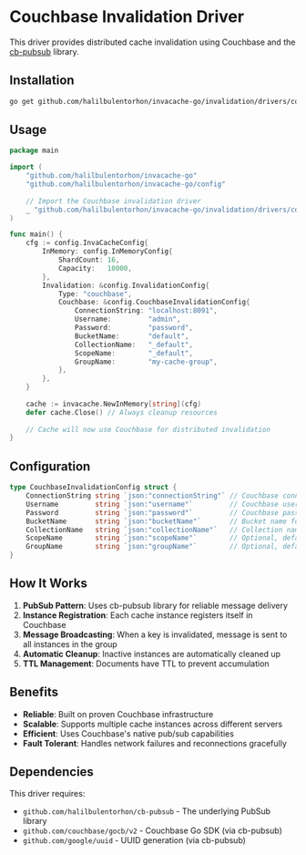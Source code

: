 # Couchbase Invalidation Driver

This driver provides distributed cache invalidation using Couchbase and the [cb-pubsub](https://github.com/halilbulentorhon/cb-pubsub) library.

## Installation

```bash
go get github.com/halilbulentorhon/invacache-go/invalidation/drivers/couchbase
```

## Usage

```go
package main

import (
    "github.com/halilbulentorhon/invacache-go"
    "github.com/halilbulentorhon/invacache-go/config"
    
    // Import the Couchbase invalidation driver
    _ "github.com/halilbulentorhon/invacache-go/invalidation/drivers/couchbase"
)

func main() {
    cfg := config.InvaCacheConfig{
        InMemory: config.InMemoryConfig{
            ShardCount: 16,
            Capacity:   10000,
        },
        Invalidation: &config.InvalidationConfig{
            Type: "couchbase",
            Couchbase: &config.CouchbaseInvalidationConfig{
                ConnectionString: "localhost:8091",
                Username:         "admin",
                Password:         "password",
                BucketName:       "default",
                CollectionName:   "_default",
                ScopeName:        "_default",
                GroupName:        "my-cache-group",
            },
        },
    }
    
    cache := invacache.NewInMemory[string](cfg)
    defer cache.Close() // Always cleanup resources
    
    // Cache will now use Couchbase for distributed invalidation
}
```

## Configuration

```go
type CouchbaseInvalidationConfig struct {
    ConnectionString string `json:"connectionString"` // Couchbase connection string (e.g., "localhost:8091")
    Username         string `json:"username"`         // Couchbase username
    Password         string `json:"password"`         // Couchbase password
    BucketName       string `json:"bucketName"`       // Bucket name for invalidation messages
    CollectionName   string `json:"collectionName"`   // Collection name for invalidation messages
    ScopeName        string `json:"scopeName"`        // Optional, defaults to "_default"
    GroupName        string `json:"groupName"`        // Optional, defaults to "invacache"
}
```

## How It Works

1. **PubSub Pattern**: Uses cb-pubsub library for reliable message delivery
2. **Instance Registration**: Each cache instance registers itself in Couchbase
3. **Message Broadcasting**: When a key is invalidated, message is sent to all instances in the group
4. **Automatic Cleanup**: Inactive instances are automatically cleaned up
5. **TTL Management**: Documents have TTL to prevent accumulation

## Benefits

- **Reliable**: Built on proven Couchbase infrastructure
- **Scalable**: Supports multiple cache instances across different servers
- **Efficient**: Uses Couchbase's native pub/sub capabilities
- **Fault Tolerant**: Handles network failures and reconnections gracefully

## Dependencies

This driver requires:
- `github.com/halilbulentorhon/cb-pubsub` - The underlying PubSub library
- `github.com/couchbase/gocb/v2` - Couchbase Go SDK (via cb-pubsub)
- `github.com/google/uuid` - UUID generation (via cb-pubsub)
